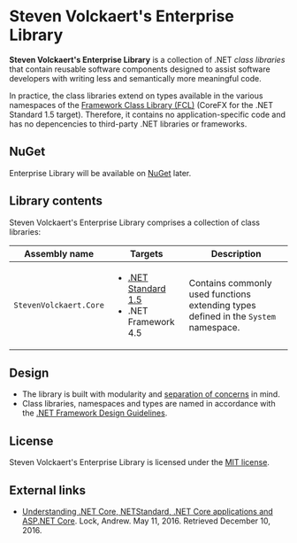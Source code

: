 # Steven Volckaert's Enterprise Library

**Steven Volckaert's Enterprise Library** is a collection of .NET *class libraries* that contain reusable software
components designed to assist software developers with writing less and semantically more meaningful code.

In practice, the class libraries extend on types available in the various namespaces of the
[Framework Class Library (FCL)][1] (CoreFX for the .NET Standard 1.5 target). Therefore, it contains no
application-specific code and has no depencencies to third-party .NET libraries or frameworks.

## NuGet

Enterprise Library will be available on [NuGet](https://www.nuget.org/) later.

## Library contents

Steven Volckaert's Enterprise Library comprises a collection of class libraries:

| Assembly name | Targets | Description |
|---------------|---------|-------------|
| `StevenVolckaert.Core` | <ul><li>[.NET Standard 1.5][2]</li><li>.NET Framework 4.5</li></ul> | Contains commonly used functions extending types defined in the `System` namespace. |

## Design

* The library is built with modularity and [separation of concerns][3] in mind.
* Class libraries, namespaces and types are named in accordance with the [.NET Framework Design Guidelines][4].

## License

Steven Volckaert's Enterprise Library is licensed under the [MIT license](LICENSE).

## External links

* [Understanding .NET Core, NETStandard, .NET Core applications and ASP.NET Core][5]. Lock, Andrew. May 11, 2016.
  Retrieved December 10, 2016.

[1]: https://msdn.microsoft.com/en-us/library/gg145045(v=vs.110).aspx
[2]: https://docs.microsoft.com/en-us/dotnet/articles/standard/library
[3]: https://en.wikipedia.org/wiki/Separation_of_concerns
[4]: https://msdn.microsoft.com/en-us/library/ms229042(v=vs.110).aspx
[5]: http://andrewlock.net/understanding-net-core-netstandard-and-asp-net-core/
